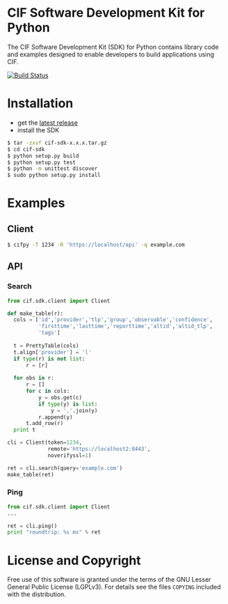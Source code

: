 # CIF Software Development Kit for Python
The CIF  Software Development Kit (SDK) for Python contains library code and examples designed to enable developers to build applications using CIF.

[![Build Status](https://travis-ci.org/csirtgadgets/cif-sdk-python.png?branch=master)](https://travis-ci.org/csirtgadgets/cif-sdk-python)

# Installation
 * get the [latest release](https://github.com/csirtgadgets/cif-sdk-python/releases)
 * install the SDK  

  ```bash
  $ tar -zxvf cif-sdk-x.x.x.tar.gz
  $ cd cif-sdk
  $ python setup.py build
  $ python setup.py test
  $ python -m unittest discover
  $ sudo python setup.py install
  ```
  
# Examples
## Client
  ```bash
  $ cifpy -T 1234 -R 'https://localhost/api' -q example.com
  ```
  
## API
### Search
  ```python
  from cif.sdk.client import Client
  
  def make_table(r):
    cols = ['id','provider','tlp','group','observable','confidence',
            'firsttime','lasttime','reporttime','altid','altid_tlp',
            'tags']
    
    t = PrettyTable(cols)
    t.align['provider'] = 'l'
    if type(r) is not list:
        r = [r]
    
    for obs in r:
        r = []
        for c in cols:
            y = obs.get(c)
            if type(y) is list:
                y = ','.join(y)
            r.append(y)
        t.add_row(r)
    print t
  
  cli = Client(token=1234,
               remote='https://localhost2:8443',
               noverifyssl=1)
  
  ret = cli.search(query='example.com')
  make_table(ret)
  ```
### Ping
  ```python
  from cif.sdk.client import Client
  ...
  
  ret = cli.ping()
  print "roundtrip: %s ms" % ret
  ```

# License and Copyright
Free use of this software is granted under the terms of the GNU Lesser General Public License (LGPLv3). For details see the files `COPYING` included with the distribution.
